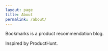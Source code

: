 ```yaml
---
layout: page
title: About
permalink: /about/
---
```


Bookmarks is a product recommendation blog.

Inspired by ProductHunt.
